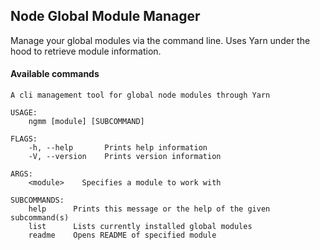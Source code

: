 ## Node Global Module Manager

Manage your global modules via the command line. Uses Yarn under the hood to retrieve module information.

#### Available commands

```Node Module Manager 1.0
A cli management tool for global node modules through Yarn

USAGE:
    ngmm [module] [SUBCOMMAND]

FLAGS:
    -h, --help       Prints help information
    -V, --version    Prints version information

ARGS:
    <module>    Specifies a module to work with

SUBCOMMANDS:
    help      Prints this message or the help of the given subcommand(s)
    list      Lists currently installed global modules
    readme    Opens README of specified module


